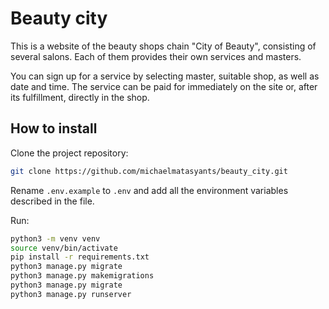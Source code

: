 # Beauty city

This is a website of the beauty shops chain "City of Beauty", consisting of several salons. Each of them provides their own services and masters.

You can sign up for a service by selecting master, suitable shop, as well as date and time. The service can be paid for immediately on the site or, after its fulfillment, directly in the shop.

## How to install

Clone the project repository:
```bash
git clone https://github.com/michaelmatasyants/beauty_city.git
```

Rename `.env.example` to `.env` and add all the environment variables described in the file.

Run:<br>
```bash
python3 -m venv venv
source venv/bin/activate
pip install -r requirements.txt
python3 manage.py migrate
python3 manage.py makemigrations
python3 manage.py migrate
python3 manage.py runserver
```
